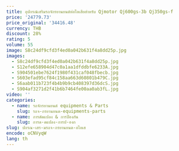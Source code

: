 ```yaml
---
title: อุปกรณ์เสริมรถจักรยานยนต์ท่อไอเสียสําหรับ Qjmotor Qj600gs-3b Qj350gs-f
price: '24779.73'
price_original: '34416.48'
currency: THB
discount: 28%
rating: 5
volume: 55
image: S8c24df9cfd3f4ed0a042b631f4a8dd25p.jpg
images:
  - S8c24df9cfd3f4ed0a042b631f4a8dd25p.jpg
  - S12efe658904d47c0a1aa1dfddbfe6233A.jpg
  - S904501ebe7624f1980f431caf048fbecb.jpg
  - S603efad95cf84c158aa663d60801b479C.jpg
  - S6aab011b723f4b4b9b9cb408397d36dcS.jpg
  - S904af3271d2f41b6b7464fe00aa0ab3fL.jpg
video: ''
categories:
  - name: รถจักรยานยนต์ equipments & Parts
    slug: รถจ-กรยานยนต-equipments-parts
  - name: การดัดแปลง & การป้องกัน
    slug: การด-ดแปลง-การป-องก
slug: ปกรณ-เสร-มรถจ-กรยานยนต-อไอเส
encode: oCNVyqW
lang: th
---
```

  